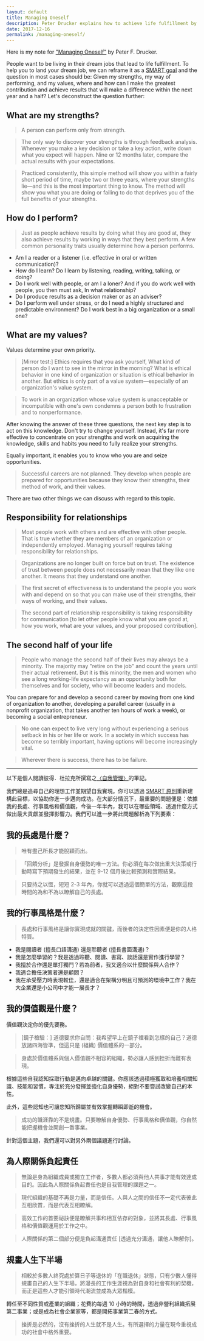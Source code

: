 ```yaml
---
layout: default
title: Managing Oneself
description: Peter Drucker explains how to achieve life fulfillment by discovering your strengths, the way you work, and your values.
date: 2017-12-16
permalink: /managing-oneself/
---
```


Here is my note for ["Managing Oneself"](https://hbr.org/2005/01/managing-oneself) by Peter F. Drucker.

People want to be living in their dream jobs that lead to life fulfillment. To help you to land your dream job, we can reframe it as a [SMART goal](https://en.wikipedia.org/wiki/SMART_criteria) and the question in most cases should be: Given my strengths, my way of performing, and my values, where and how can I make the greatest contribution and achieve results that will make a difference within the next year and a half? Let's deconstruct the question further:

## What are my strengths?
> A person can perform only from strength.

> The only way to discover your strengths is through feedback analysis. Whenever you make a key decision or take a key action, write down what you expect will happen. Nine or 12 months later, compare the actual results with your expectations.

> Practiced consistently, this simple method will show you within a fairly short period of time, maybe two or three years, where your strengths lie—and this is the most important thing to know. The method will show you what you are doing or failing to do that deprives you of the full benefits of your strengths.

## How do I perform?
> Just as people achieve results by doing what they are good at, they also achieve results by working in ways that they best perform. A few common personality traits usually determine how a person performs.

- Am I a reader or a listener (i.e. effective in oral or written communication)?
- How do I learn? Do I learn by listening, reading, writing, talking, or doing?
- Do I work well with people, or am I a loner? And if you do work well with people, you then must ask, In what relationship?
- Do I produce results as a decision maker or as an adviser?
- Do I perform well under stress, or do I need a highly structured and predictable environment? Do I work best in a big organization or a small one?

## What are my values?
Values determine your own priority.

> [Mirror test:] Ethics requires that you ask yourself, What kind of person do I want to see in the mirror in the morning? What is ethical behavior in one kind of organization or situation is ethical behavior in another. But ethics is only part of a value system—especially of an organization's value system.

> To work in an organization whose value system is unacceptable or incompatible with one's own condemns a person both to frustration and to nonperformance.

After knowing the answer of these three questions, the next key step is to act on this knowledge. Don't try to change yourself. Instead, it's far more effective to concentrate on your strengths and work on acquiring the knowledge, skills and habits you need to fully realize your strengths.

Equally important, it enables you to know who you are and seize opportunities.

> Successful careers are not planned. They develop when people are prepared for opportunities because they know their strengths, their method of work, and their values.

There are two other things we can discuss with regard to this topic.

## Responsibility for relationships
> Most people work with others and are effective with other people. That is true whether they are members of an organization or independently employed. Managing yourself requires taking responsibility for relationships.

> Organizations are no longer built on force but on trust. The existence of trust between people does not necessarily mean that they like one another. It means that they understand one another.

> The first secret of effectiveness is to understand the people you work with and depend on so that you can make use of their strengths, their ways of working, and their values.

> The second part of relationship responsibility is taking responsibility for communication [to let other people know what you are good at, how you work, what are your values, and your proposed contribution].

## The second half of your life
> People who manage the second half of their lives may always be a minority. The majority may "retire on the job" and count the years until their actual retirement. But it is this minority, the men and women who see a long working-life expectancy as an opportunity both for themselves and for society, who will become leaders and models.

You can prepare for and develop a second career by moving from one kind of organization to another, developing a parallel career (usually in a nonprofit organization, that takes another ten hours of work a week), or becoming a social entrepreneur.

> No one can expect to live very long without experiencing a serious setback in his or her life or work. In a society in which success has become so terribly important, having options will become increasingly vital.

> Wherever there is success, there has to be failure.

---

以下是個人閱讀彼得．杜拉克所撰寫之[〈自我管理〉](https://www.hbrtaiwan.com/article_content_AR0000624.html)的筆記。

我們總是追尋自己的理想工作並期望自我實現。你可以透過 [SMART 原則](https://zh.wikipedia.org/zh-tw/SMART%E5%8E%9F%E5%88%99)重新建構此目標，以協助你進一步邁向成功。在大部分情況下，最重要的問題便是：依據我的長處、行事風格和價值觀，今後一年半內，我可以在哪些領域、透過什麼方式做出最大貢獻並發揮影響力。我們可以進一步將此問題解析為下列要素：

## 我的長處是什麼？
> 唯有盡己所長才能脫穎而出。

> 「回饋分析」是發掘自身優勢的唯一方法。你必須在每次做出重大決策或行動時寫下預期發生的結果，並在 9-12 個月後比較預測和實際結果。

> 只要持之以恆，短短 2-3 年內，你就可以透過這個簡單的方法，觀察這段時間的為和不為以瞭解自己的長處。

## 我的行事風格是什麼？
> 長處和行事風格是讓你實現成就的關鍵，而後者的決定性因素便是你的人格特質。

- 我是閱讀者 (擅長口語溝通) 還是聆聽者 (擅長書面溝通)？
- 我是怎麼學習的？我是透過聆聽、閱讀、書寫、談話還是實作進行學習？
- 我擅於合作還是單打獨鬥？若為前者，我又適合以什麼關係與人合作？
- 我適合擔任決策者還是顧問？
- 我在承受壓力時表現較佳，還是適合在架構分明且可預測的環境中工作？我在大企業還是小公司中才能一展長才？

## 我的價值觀是什麼？
價值觀決定你的優先要務。

> [鏡子檢驗：] 道德要求你自問：我希望早上在鏡子裡看到怎樣的自己？道德放諸四海皆準，但這只是 (組織) 價值體系的一部分。

> 身處於價值體系與個人價值觀不相容的組織，勢必讓人感到挫折而難有表現。

根據這些自我認知採取行動是邁向卓越的關鍵。你應該透過積極獲取和培養相關知識、技能和習慣，專注於充分發揮並強化自身優勢，絕對不要嘗試改變自己的本性。

此外，這些認知也可讓您知所歸屬並有效掌握轉瞬即逝的機會。

> 成功的職涯靠的不是規畫。只要瞭解自身優勢、行事風格和價值觀，你自然能把握機會並開創一番事業。

針對這個主題，我們還可以對另外兩個議題進行討論。

## 為人際關係負起責任
> 無論是身為組織成員或獨立工作者，多數人都必須與他人共事才能有效達成目的。因此為人際關係負起責任也是自我管理的課題之一。

> 現代組織的基礎不再是力量，而是信任。人與人之間的信任不一定代表彼此互相欣賞，而是代表互相瞭解。

> 高效工作的首要祕訣便是瞭解共事和相互依存的對象，並將其長處、行事風格和價值觀運用於工作之中。

> 人際關係的第二個部分便是負起溝通責任 [透過充分溝通，讓他人瞭解你]。

## 規畫人生下半場
> 相較於多數人終究處於算日子等退休的「在職退休」狀態，只有少數人懂得規畫自己的人生下半場，將漫長的工作生涯視為對自身和社會有利的契機，而正是這些人才能引領時代潮流並成為大眾楷模。

轉任至不同性質或產業的組織；花費約每週 10 小時的時間，透過非營利組織拓展第二事業；或是成為社會企業家等，都是開拓事業第二春的方式。

> 挫折是必然的，沒有挫折的人生就不是人生。有所選擇的力量在現今重視成功的社會中格外重要。
